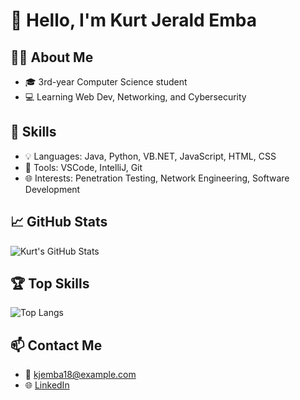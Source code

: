 
<!--
**KeyLayO/KeyLayO** is a ✨ _special_ ✨ repository because its `README.md` (this file) appears on your GitHub profile.

Here are some ideas to get you started:

- 🔭 I’m currently working on ...
- 🌱 I’m currently learning ...
- 👯 I’m looking to collaborate on ...
- 🤔 I’m looking for help with ...
- 💬 Ask me about ...
- 📫 How to reach me: ...
- 😄 Pronouns: ...
- ⚡ Fun fact: ...
-->


# 👋 Hello, I'm Kurt Jerald Emba

## 🧑‍💻 About Me
- 🎓 3rd-year Computer Science student
- 💻 Learning Web Dev, Networking, and Cybersecurity

## 🚀 Skills
- 💡 Languages: Java, Python, VB.NET, JavaScript, HTML, CSS
- 🧰 Tools: VSCode, IntelliJ, Git
- 🌐 Interests: Penetration Testing, Network Engineering, Software Development

## 📈 GitHub Stats
![Kurt's GitHub Stats](https://github-readme-stats.vercel.app/api?username=kurtjeraldemba&show_icons=true&theme=tokyonight)

## 🏆 Top Skills
![Top Langs](https://github-readme-stats.vercel.app/api/top-langs/?username=kurtjeraldemba&layout=compact&theme=tokyonight)

## 📫 Contact Me
- 📧 kjemba18@example.com
- 🌐 [LinkedIn](https://www.linkedin.com/in/kurt-jerald-emba-85983b301/)
